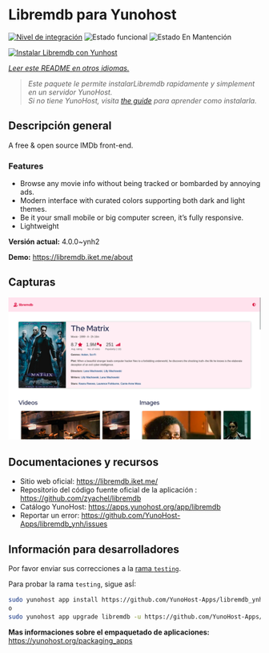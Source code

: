 <!--
Este archivo README esta generado automaticamente<https://github.com/YunoHost/apps/tree/master/tools/readme_generator>
No se debe editar a mano.
-->

# Libremdb para Yunohost

[![Nivel de integración](https://dash.yunohost.org/integration/libremdb.svg)](https://ci-apps.yunohost.org/ci/apps/libremdb/) ![Estado funcional](https://ci-apps.yunohost.org/ci/badges/libremdb.status.svg) ![Estado En Mantención](https://ci-apps.yunohost.org/ci/badges/libremdb.maintain.svg)

[![Instalar Libremdb con Yunhost](https://install-app.yunohost.org/install-with-yunohost.svg)](https://install-app.yunohost.org/?app=libremdb)

*[Leer este README en otros idiomas.](./ALL_README.md)*

> *Este paquete le permite instalarLibremdb rapidamente y simplement en un servidor YunoHost.*  
> *Si no tiene YunoHost, visita [the guide](https://yunohost.org/install) para aprender como instalarla.*

## Descripción general

A free & open source IMDb front-end.

### Features

- Browse any movie info without being tracked or bombarded by annoying ads.
- Modern interface with curated colors supporting both dark and light themes.
- Be it your small mobile or big computer screen, it’s fully responsive.
- Lightweight



**Versión actual:** 4.0.0~ynh2

**Demo:** <https://libremdb.iket.me/about>

## Capturas

![Captura de Libremdb](./doc/screenshots/screenshot.png)

## Documentaciones y recursos

- Sitio web oficial: <https://libremdb.iket.me/>
- Repositorio del código fuente oficial de la aplicación : <https://github.com/zyachel/libremdb>
- Catálogo YunoHost: <https://apps.yunohost.org/app/libremdb>
- Reportar un error: <https://github.com/YunoHost-Apps/libremdb_ynh/issues>

## Información para desarrolladores

Por favor enviar sus correcciones a la [rama `testing`](https://github.com/YunoHost-Apps/libremdb_ynh/tree/testing).

Para probar la rama `testing`, sigue asÍ:

```bash
sudo yunohost app install https://github.com/YunoHost-Apps/libremdb_ynh/tree/testing --debug
o
sudo yunohost app upgrade libremdb -u https://github.com/YunoHost-Apps/libremdb_ynh/tree/testing --debug
```

**Mas informaciones sobre el empaquetado de aplicaciones:** <https://yunohost.org/packaging_apps>
